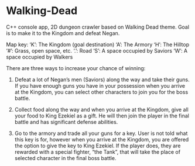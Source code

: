 # Walking-Dead
C++ console app, 2D dungeon crawler based on Walking Dead theme.  Goal is to make it to the Kingdom and defeat Negan.


Map key: 
‘K’: The Kingdom (goal destination)
‘A’: The Armory
‘H’: The Hilltop
‘#’: Grass, open space, etc.
‘.’: Road
‘S’: A space occupied by Saviors
‘W’: A space occupied by Walkers

There are three ways to increase your chance of winning:

1. Defeat a lot of Negan’s men (Saviors) along the way and take their guns. If you have enough guns you have in your possession 
when you arrive at the Kingdom, you can select other characters to join you for the boss battle.

2. Collect food along the way and when you arrive at the Kingdom, give all your food to King Ezekiel as a gift. 
He will then join the player in the final battle and has significant defense abilities.

3. Go to the armory and trade all your guns for a key. User is not told what this key is for, however when you 
arrive at the Kingdom, you are offered the option to give the key to King Ezekiel. If the player does, they are 
rewarded with a special fighter, “the Tank”, that will take the place of selected character in the final boss battle.
